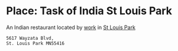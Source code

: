 # Place: Task of India St Louis Park

An Indian restaurant located by [work](keg:private/1113) in [St Louis Park](../638)

```
5617 Wayzata Blvd,
St. Louis Park MN55416
```
